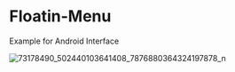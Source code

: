 # Floatin-Menu
Example for Android Interface 

![73178490_502440103641408_7876880364324197878_n](https://user-images.githubusercontent.com/20828221/200613689-3e297570-6c31-4375-ae4d-7b4d87aab65a.jpg)
